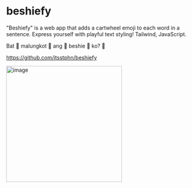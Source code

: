 # beshiefy
"Beshiefy" is a web app that adds a cartwheel emoji to each word in a sentence. Express yourself with playful text styling! Tailwind, JavaScript.

Bat 🤸 malungkot 🤸 ang 🤸 beshie 🤸 ko? 🤸

<a href='https://github.com/itsstphn/beshiefy'>https://github.com/itsstphn/beshiefy</a>

<img width="308" alt="image" src="https://github.com/itsstphn/beshiefy/assets/40314715/b10010fb-47dd-4dcc-abe6-f8d551e16615">
